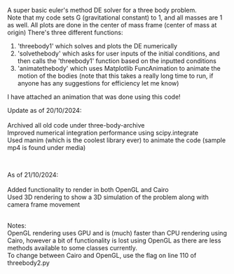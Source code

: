 A super basic euler's method DE solver for a three body problem. </br>
Note that my code sets G (gravitational constant) to 1, and all masses are 1 as well. All plots are done in the center of mass frame (center of mass at origin)
There's three different functions: </br>
  1. 'threebody1' which solves and plots the DE numerically </br>
  2. 'solvethebody' which asks for user inputs of the initial conditions, and then calls the 'threebody1' function based on the inputted conditions </br>
  3. 'animatethebody' which uses Matplotlib FuncAnimation to animate the motion of the bodies (note that this takes a really long time to run, if anyone has any suggestions for efficiency let me know) </br>

I have attached an animation that was done using this code! </br>

Update as of 20/10/2024: </br>
</br>
Archived all old code under three-body-archive </br>
Improved numerical integration performance using scipy.integrate </br>
Used manim (which is the coolest library ever) to animate the code (sample mp4 is found under media) </br>

</br>

As of 21/10/2024:  </br>
</br>
Added functionality to render in both OpenGL and Cairo </br>
Used 3D rendering to show a 3D simulation of the problem along with camera frame movement</br>

</br>
Notes: </br>
OpenGL rendering uses GPU and is (much) faster than CPU rendering using Cairo, however a bit of functionality is lost using OpenGL as there are less methods available to some classes currently. </br>
To change between Cairo and OpenGL, use the flag on line 110 of threebody2.py </br>

